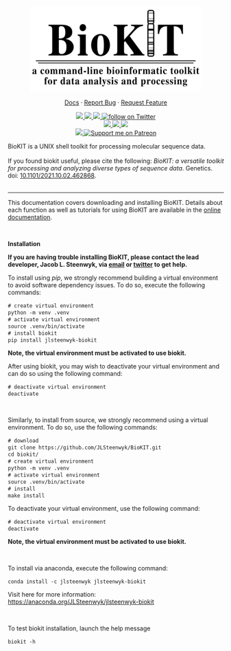 <p align="center">
  <a href="https://github.com/jlsteenwyk/biokit">
    <img src="https://github.com/JLSteenwyk/BioKIT/blob/main/docs/_static/img/biokit_logo.jpg" alt="Logo" width="400">
  </a>
  <p align="center">
    <a href="https://jlsteenwyk.com/BioKIT/">Docs</a>
    ·
    <a href="https://github.com/jlsteenwyk/biokit/issues">Report Bug</a>
    ·
    <a href="https://github.com/jlsteenwyk/biokit/issues">Request Feature</a>
  </p>
    <p align="center">
        <a href="https://github.com/JLSteenwyk/BioKIT/actions" alt="Build">
            <img src="https://img.shields.io/github/workflow/status/JLSteenwyk/BioKIT/CI">
        </a>
        <a href="https://codecov.io/gh/JLSteenwyk/BioKIT" alt="Coverage">
          <img src="https://codecov.io/gh/JLSteenwyk/BioKIT/branch/main/graph/badge.svg?token=5X9C6YAVIG">
        </a>
        <a href="https://github.com/jlsteenwyk/biokit/graphs/contributors" alt="Contributors">
            <img src="https://img.shields.io/github/contributors/jlsteenwyk/biokit">
        </a>
        <a href="https://twitter.com/intent/follow?screen_name=jlsteenwyk" alt="Author Twitter">
            <img src="https://img.shields.io/twitter/follow/jlsteenwyk?style=social&logo=twitter"
                alt="follow on Twitter">
        </a>
        <br />
        <a href="https://pepy.tech/badge/jlsteenwyk-biokit">
          <img src="https://static.pepy.tech/personalized-badge/jlsteenwyk-biokit?period=total&units=international_system&left_color=grey&right_color=blue&left_text=PyPi%20Downloads">
        </a>
        <a href="https://lbesson.mit-license.org/" alt="License">
            <img src="https://img.shields.io/badge/License-MIT-blue.svg">
        </a>
        <a href="https://pypi.org/project/jlsteenwyk-biokit/" alt="PyPI - Python Version">
            <img src="https://img.shields.io/pypi/pyversions/jlsteenwyk-biokit">
        </a>
        <br />
        <a href="https://academic.oup.com/genetics/advance-article/doi/10.1093/genetics/iyac079/6583183?login=true">
          <img src="https://zenodo.org/badge/DOI/10.1093/genetics/iyac079.svg">
        </a>
        <a href="https://patreon.com/jlsteenwyk"><img src="https://img.shields.io/endpoint.svg?url=https%3A%2F%2Fshieldsio-patreon.vercel.app%2Fapi%3Fusername%3Djlsteenwyk%26type%3Dpatrons&style=flat" alt="Support me on Patreon" /></a>
    </p>
</p>

BioKIT is a UNIX shell toolkit for processing molecular sequence data.<br /><br />
If you found biokit useful, please cite the following: *BioKIT: a versatile toolkit for processing and analyzing diverse types of sequence data*. Genetics. doi: [10.1101/2021.10.02.462868](https://academic.oup.com/genetics/advance-article/doi/10.1093/genetics/iyac079/6583183).
<br /><br />

---

This documentation covers downloading and installing BioKIT. Details about each function as well as tutorials for using BioKIT are available in the <a href="https://jlsteenwyk.com/BioKIT/">online documentation</a>.

<br />

**Installation** <br />

**If you are having trouble installing BioKIT, please contact the lead developer, Jacob L. Steenwyk, via [email](https://jlsteenwyk.com/contact.html) or [twitter](https://twitter.com/jlsteenwyk) to get help.**

To install using *pip*, we strongly recommend building a virtual environment to avoid software dependency issues. To do so, execute the following commands:
```shell
# create virtual environment
python -m venv .venv
# activate virtual environment
source .venv/bin/activate
# install biokit
pip install jlsteenwyk-biokit
```

**Note, the virtual environment must be activated to use biokit.**

After using biokit, you may wish to deactivate your virtual environment and can do so using the following command:
```shell
# deactivate virtual environment
deactivate
```

<br />

Similarly, to install from source, we strongly recommend using a virtual environment. To do so, use the following commands:
```shell
# download
git clone https://github.com/JLSteenwyk/BioKIT.git
cd biokit/
# create virtual environment
python -m venv .venv
# activate virtual environment
source .venv/bin/activate
# install
make install
```
To deactivate your virtual environment, use the following command:
```shell
# deactivate virtual environment
deactivate
```
**Note, the virtual environment must be activated to use biokit.**

<br />

To install via anaconda, execute the following command:
```shell
conda install -c jlsteenwyk jlsteenwyk-biokit
```
Visit here for more information:
https://anaconda.org/JLSteenwyk/jlsteenwyk-biokit

<br />

To test biokit installation, launch the help message

```shell
biokit -h
```
